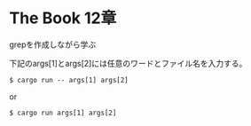 # The Book 12章
grepを作成しながら学ぶ

下記のargs[1]とargs[2]には任意のワードとファイル名を入力する。

```shell
$ cargo run -- args[1] args[2]
```

or

```shell
$ cargo run args[1] args[2]
```
